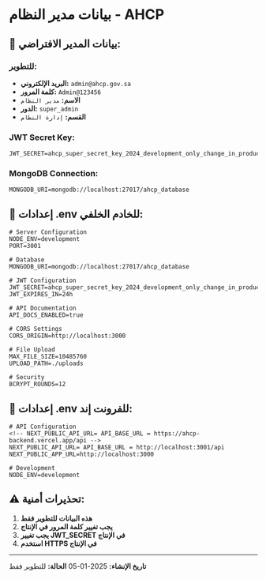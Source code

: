 # بيانات مدير النظام - AHCP

## 👤 **بيانات المدير الافتراضي:**

### **للتطوير:**
- **البريد الإلكتروني:** `admin@ahcp.gov.sa`
- **كلمة المرور:** `Admin@123456`
- **الاسم:** `مدير النظام`
- **الدور:** `super_admin`
- **القسم:** `إدارة النظام`

### **JWT Secret Key:**
```
JWT_SECRET=ahcp_super_secret_key_2024_development_only_change_in_production_123456789
```

### **MongoDB Connection:**
```
MONGODB_URI=mongodb://localhost:27017/ahcp_database
```

## 🔧 **إعدادات .env للخادم الخلفي:**

```env
# Server Configuration
NODE_ENV=development
PORT=3001

# Database
MONGODB_URI=mongodb://localhost:27017/ahcp_database

# JWT Configuration
JWT_SECRET=ahcp_super_secret_key_2024_development_only_change_in_production_123456789
JWT_EXPIRES_IN=24h

# API Documentation
API_DOCS_ENABLED=true

# CORS Settings
CORS_ORIGIN=http://localhost:3000

# File Upload
MAX_FILE_SIZE=10485760
UPLOAD_PATH=./uploads

# Security
BCRYPT_ROUNDS=12
```

## 🔧 **إعدادات .env للفرونت إند:**

```env
# API Configuration
<!-- NEXT_PUBLIC_API_URL= API_BASE_URL = https://ahcp-backend.vercel.app/api -->
NEXT_PUBLIC_API_URL= API_BASE_URL = http://localhost:3001/api
NEXT_PUBLIC_APP_URL=http://localhost:3000

# Development
NODE_ENV=development
```

## ⚠️ **تحذيرات أمنية:**

1. **هذه البيانات للتطوير فقط**
2. **يجب تغيير كلمة المرور في الإنتاج**
3. **يجب تغيير JWT_SECRET في الإنتاج**
4. **استخدم HTTPS في الإنتاج**

---
**تاريخ الإنشاء:** 2025-01-05
**الحالة:** للتطوير فقط
